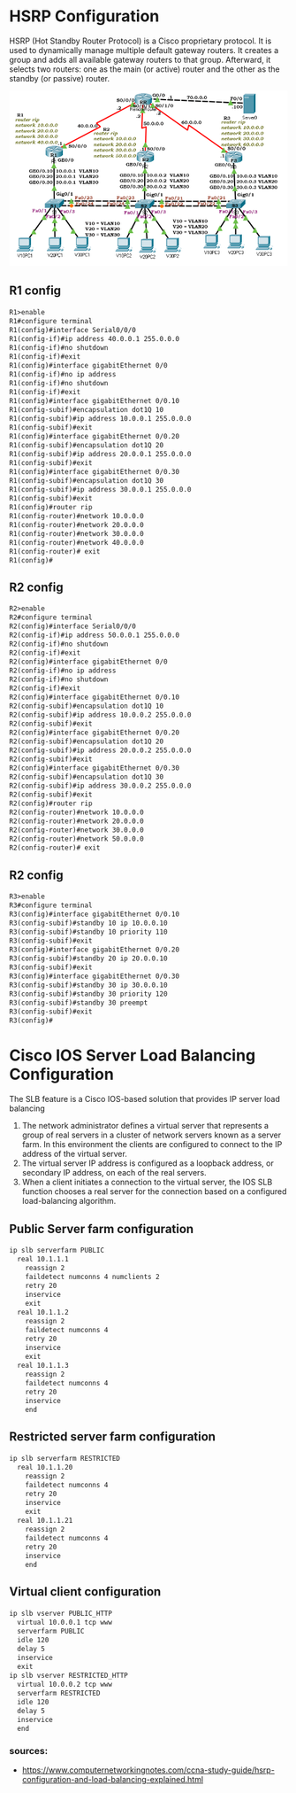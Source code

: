 # HSRP Configuration

HSRP (Hot Standby Router Protocol) is a Cisco proprietary protocol. It is used to dynamically manage multiple default gateway routers. It creates a group and adds all available gateway routers to that group. Afterward, it selects two routers: one as the main (or active) router and the other as the standby (or passive) router.

![setup](./images/setup.png)

## R1 config

```
R1>enable
R1#configure terminal
R1(config)#interface Serial0/0/0
R1(config-if)#ip address 40.0.0.1 255.0.0.0
R1(config-if)#no shutdown
R1(config-if)#exit
R1(config)#interface gigabitEthernet 0/0
R1(config-if)#no ip address
R1(config-if)#no shutdown
R1(config-if)#exit
R1(config)#interface gigabitEthernet 0/0.10
R1(config-subif)#encapsulation dot1Q 10
R1(config-subif)#ip address 10.0.0.1 255.0.0.0
R1(config-subif)#exit
R1(config)#interface gigabitEthernet 0/0.20
R1(config-subif)#encapsulation dot1Q 20
R1(config-subif)#ip address 20.0.0.1 255.0.0.0
R1(config-subif)#exit
R1(config)#interface gigabitEthernet 0/0.30
R1(config-subif)#encapsulation dot1Q 30
R1(config-subif)#ip address 30.0.0.1 255.0.0.0
R1(config-subif)#exit
R1(config)#router rip
R1(config-router)#network 10.0.0.0
R1(config-router)#network 20.0.0.0
R1(config-router)#network 30.0.0.0
R1(config-router)#network 40.0.0.0
R1(config-router)# exit
R1(config)#
```

## R2 config

```
R2>enable
R2#configure terminal
R2(config)#interface Serial0/0/0
R2(config-if)#ip address 50.0.0.1 255.0.0.0
R2(config-if)#no shutdown
R2(config-if)#exit
R2(config)#interface gigabitEthernet 0/0
R2(config-if)#no ip address
R2(config-if)#no shutdown
R2(config-if)#exit
R2(config)#interface gigabitEthernet 0/0.10
R2(config-subif)#encapsulation dot1Q 10
R2(config-subif)#ip address 10.0.0.2 255.0.0.0
R2(config-subif)#exit
R2(config)#interface gigabitEthernet 0/0.20
R2(config-subif)#encapsulation dot1Q 20
R2(config-subif)#ip address 20.0.0.2 255.0.0.0
R2(config-subif)#exit
R2(config)#interface gigabitEthernet 0/0.30
R2(config-subif)#encapsulation dot1Q 30
R2(config-subif)#ip address 30.0.0.2 255.0.0.0
R2(config-subif)#exit
R2(config)#router rip
R2(config-router)#network 10.0.0.0
R2(config-router)#network 20.0.0.0
R2(config-router)#network 30.0.0.0
R2(config-router)#network 50.0.0.0
R2(config-router)# exit
```

## R2 config

```
R3>enable
R3#configure terminal
R3(config)#interface gigabitEthernet 0/0.10
R3(config-subif)#standby 10 ip 10.0.0.10
R3(config-subif)#standby 10 priority 110
R3(config-subif)#exit
R3(config)#interface gigabitEthernet 0/0.20
R3(config-subif)#standby 20 ip 20.0.0.10
R3(config-subif)#exit
R3(config)#interface gigabitEthernet 0/0.30
R3(config-subif)#standby 30 ip 30.0.0.10
R3(config-subif)#standby 30 priority 120
R3(config-subif)#standby 30 preempt
R3(config-subif)#exit
R3(config)#
```

# Cisco IOS Server Load Balancing Configuration

The SLB feature is a Cisco IOS-based solution that provides IP server load balancing

 1. The network administrator defines a virtual server that represents a group of real servers in a cluster of network servers known as a server farm. In this environment the clients are configured to connect to the IP address of the virtual server.
2. The virtual server IP address is configured as a loopback address, or secondary IP address, on each of the real servers.
3. When a client initiates a connection to the virtual server, the IOS SLB function chooses a real server for the connection based on a configured load-balancing algorithm. 

## Public Server farm configuration

```
ip slb serverfarm PUBLIC
  real 10.1.1.1
    reassign 2
    faildetect numconns 4 numclients 2
    retry 20
    inservice
    exit
  real 10.1.1.2
    reassign 2
    faildetect numconns 4
    retry 20
    inservice
    exit
  real 10.1.1.3
    reassign 2
    faildetect numconns 4
    retry 20
    inservice
    end
```

## Restricted server farm configuration 

```
ip slb serverfarm RESTRICTED
  real 10.1.1.20
    reassign 2
    faildetect numconns 4
    retry 20
    inservice
    exit
  real 10.1.1.21
    reassign 2
    faildetect numconns 4
    retry 20
    inservice
    end
```

## Virtual client configuration

```
ip slb vserver PUBLIC_HTTP
  virtual 10.0.0.1 tcp www
  serverfarm PUBLIC
  idle 120
  delay 5
  inservice
  exit
ip slb vserver RESTRICTED_HTTP
  virtual 10.0.0.2 tcp www
  serverfarm RESTRICTED
  idle 120
  delay 5
  inservice
  end
```


### sources:

- https://www.computernetworkingnotes.com/ccna-study-guide/hsrp-configuration-and-load-balancing-explained.html